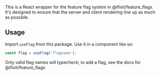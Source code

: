 This is a React wrapper for the feature flag system in @ifixit/feature_flags.
It's designed to ensure that the server and client rendering line up as much as
possible.

## Usage

Import `useFlag` from this package. Use it in a component like so:

```ts
const flag = useFlag('flagname');
```

Only valid flag names will typecheck; to add a flag, see the docs for @ifixit/feature_flags
